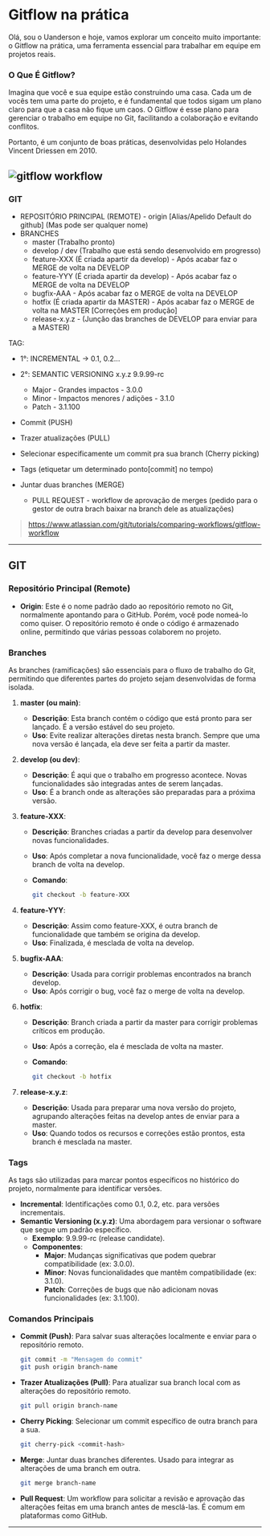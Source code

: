 # Gitflow na prática

Olá, sou o Uanderson e hoje, vamos explorar um conceito muito importante: o Gitflow na prática, uma ferramenta essencial para trabalhar em equipe em projetos reais.

### O Que É Gitflow?

Imagina que você e sua equipe estão construindo uma casa. Cada um de vocês tem uma parte do projeto, e é fundamental que todos sigam um plano claro para que a casa não fique um caos. O Gitflow é esse plano para gerenciar o trabalho em equipe no Git, facilitando a colaboração e evitando conflitos.

Portanto, é um conjunto de boas práticas, desenvolvidas pelo Holandes Vincent Driessen em 2010.

![gitflow workflow](https://criarprogramas.com/wp-content/uploads/2023/07/image.png)
---

### GIT

- REPOSITÓRIO PRINCIPAL (REMOTE) - origin [Alias/Apelido Default do github] (Mas pode ser qualquer nome)
- BRANCHES
  - master (Trabalho pronto)
  - develop / dev (Trabalho que está sendo desenvolvido em progresso)
  - feature-XXX (É criada apartir da develop) - Após acabar faz o MERGE de volta na DEVELOP
  - feature-YYY (É criada apartir da develop) - Após acabar faz o MERGE de volta na DEVELOP
  - bugfix-AAA - Após acabar faz o MERGE de volta na DEVELOP
  - hotfix (É criada apartir da MASTER) - Após acabar faz o MERGE de volta na MASTER [Correções em produção]
  - release-x.y.z -   (Junção das branches de DEVELOP para enviar para a MASTER)

TAG:

- 1°: INCREMENTAL -> 0.1, 0.2...
- 2°: SEMANTIC VERSIONING x.y.z
    9.9.99-rc
  - Major - Grandes impactos - 3.0.0
  - Minor - Impactos menores / adições - 3.1.0
  - Patch - 3.1.100

- Commit (PUSH)
- Trazer atualizações (PULL)
- Selecionar especificamente um commit pra sua branch (Cherry picking)
- Tags (etiquetar um determinado ponto[commit] no tempo)
- Juntar duas branches (MERGE)
  - PULL REQUEST - workflow de aprovação de merges (pedido para o gestor de outra brach baixar na branch dele as atualizações)

> <https://www.atlassian.com/git/tutorials/comparing-workflows/gitflow-workflow>

---

## GIT  

### Repositório Principal (Remote)

- **Origin**: Este é o nome padrão dado ao repositório remoto no Git, normalmente apontando para o GitHub. Porém, você pode nomeá-lo como quiser. O repositório remoto é onde o código é armazenado online, permitindo que várias pessoas colaborem no projeto.

### Branches

As branches (ramificações) são essenciais para o fluxo de trabalho do Git, permitindo que diferentes partes do projeto sejam desenvolvidas de forma isolada.

1. **master (ou main)**:
   - **Descrição**: Esta branch contém o código que está pronto para ser lançado. É a versão estável do seu projeto.
   - **Uso**: Evite realizar alterações diretas nesta branch. Sempre que uma nova versão é lançada, ela deve ser feita a partir da master.

2. **develop (ou dev)**:
   - **Descrição**: É aqui que o trabalho em progresso acontece. Novas funcionalidades são integradas antes de serem lançadas.
   - **Uso**: É a branch onde as alterações são preparadas para a próxima versão.

3. **feature-XXX**:
   - **Descrição**: Branches criadas a partir da develop para desenvolver novas funcionalidades.
   - **Uso**: Após completar a nova funcionalidade, você faz o merge dessa branch de volta na develop.
   - **Comando**:

     ```bash
     git checkout -b feature-XXX
     ```

4. **feature-YYY**:
   - **Descrição**: Assim como feature-XXX, é outra branch de funcionalidade que também se origina da develop.
   - **Uso**: Finalizada, é mesclada de volta na develop.

5. **bugfix-AAA**:
   - **Descrição**: Usada para corrigir problemas encontrados na branch develop.
   - **Uso**: Após corrigir o bug, você faz o merge de volta na develop.

6. **hotfix**:
   - **Descrição**: Branch criada a partir da master para corrigir problemas críticos em produção.
   - **Uso**: Após a correção, ela é mesclada de volta na master.
   - **Comando**:

     ```bash
     git checkout -b hotfix
     ```

7. **release-x.y.z**:
   - **Descrição**: Usada para preparar uma nova versão do projeto, agrupando alterações feitas na develop antes de enviar para a master.
   - **Uso**: Quando todos os recursos e correções estão prontos, esta branch é mesclada na master.

### Tags

As tags são utilizadas para marcar pontos específicos no histórico do projeto, normalmente para identificar versões.

- **Incremental**: Identificações como 0.1, 0.2, etc. para versões incrementais.
- **Semantic Versioning (x.y.z)**: Uma abordagem para versionar o software que segue um padrão específico.
  - **Exemplo**: 9.9.99-rc (release candidate).
  - **Componentes**:
    - **Major**: Mudanças significativas que podem quebrar compatibilidade (ex: 3.0.0).
    - **Minor**: Novas funcionalidades que mantêm compatibilidade (ex: 3.1.0).
    - **Patch**: Correções de bugs que não adicionam novas funcionalidades (ex: 3.1.100).

### Comandos Principais

- **Commit (Push)**: Para salvar suas alterações localmente e enviar para o repositório remoto.

  ```bash
  git commit -m "Mensagem do commit"
  git push origin branch-name
  ```

- **Trazer Atualizações (Pull)**: Para atualizar sua branch local com as alterações do repositório remoto.

  ```bash
  git pull origin branch-name
  ```

- **Cherry Picking**: Selecionar um commit específico de outra branch para a sua.

  ```bash
  git cherry-pick <commit-hash>
  ```

- **Merge**: Juntar duas branches diferentes. Usado para integrar as alterações de uma branch em outra.

  ```bash
  git merge branch-name
  ```

- **Pull Request**: Um workflow para solicitar a revisão e aprovação das alterações feitas em uma branch antes de mesclá-las. É comum em plataformas como GitHub.

---
